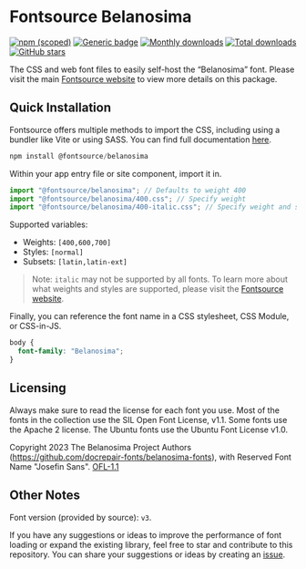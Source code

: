 # Fontsource Belanosima

[![npm (scoped)](https://img.shields.io/npm/v/@fontsource/belanosima?color=brightgreen)](https://www.npmjs.com/package/@fontsource/belanosima) [![Generic badge](https://img.shields.io/badge/fontsource-passing-brightgreen)](https://github.com/fontsource/fontsource) [![Monthly downloads](https://badgen.net/npm/dm/@fontsource/belanosima)](https://github.com/fontsource/fontsource) [![Total downloads](https://badgen.net/npm/dt/@fontsource/belanosima)](https://github.com/fontsource/fontsource) [![GitHub stars](https://img.shields.io/github/stars/fontsource/fontsource.svg?style=social&label=Star)](https://github.com/fontsource/fontsource/stargazers)

The CSS and web font files to easily self-host the “Belanosima” font. Please visit the main [Fontsource website](https://fontsource.org/fonts/belanosima) to view more details on this package.

## Quick Installation

Fontsource offers multiple methods to import the CSS, including using a bundler like Vite or using SASS. You can find full documentation [here](https://fontsource.org/docs/getting-started/introduction).

```javascript
npm install @fontsource/belanosima
```

Within your app entry file or site component, import it in.

```javascript
import "@fontsource/belanosima"; // Defaults to weight 400
import "@fontsource/belanosima/400.css"; // Specify weight
import "@fontsource/belanosima/400-italic.css"; // Specify weight and style
```

Supported variables:
- Weights: `[400,600,700]`
- Styles: `[normal]`
- Subsets: `[latin,latin-ext]`

> Note: `italic` may not be supported by all fonts. To learn more about what weights and styles are supported, please visit the [Fontsource website](https://fontsource.org/fonts/belanosima).

Finally, you can reference the font name in a CSS stylesheet, CSS Module, or CSS-in-JS.

```css
body {
  font-family: "Belanosima";
}
```

## Licensing
Always make sure to read the license for each font you use. Most of the fonts in the collection use the SIL Open Font License, v1.1. Some fonts use the Apache 2 license. The Ubuntu fonts use the Ubuntu Font License v1.0.

Copyright 2023 The Belanosima Project Authors (https://github.com/docrepair-fonts/belanosima-fonts), with Reserved Font Name "Josefin Sans".
[OFL-1.1](http://scripts.sil.org/OFL)

## Other Notes
Font version (provided by source): `v3`.

If you have any suggestions or ideas to improve the performance of font loading or expand the existing library, feel free to star and contribute to this repository. You can share your suggestions or ideas by creating an [issue](https://github.com/fontsource/fontsource/issues).